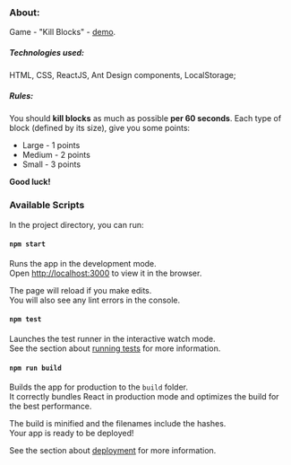 ### About:

Game - "Kill Blocks" - [demo](https://bugagashinka.github.io/kill-blocks-game).

##### Technologies used:

HTML, CSS, ReactJS, Ant Design components, LocalStorage;

##### Rules:

You should **kill blocks** as much as possible **per 60 seconds**.
Each type of block (defined by its size), give you some points:

- Large - 1 points
- Medium - 2 points
- Small - 3 points

**Good luck!**

### Available Scripts

In the project directory, you can run:

#### `npm start`

Runs the app in the development mode.\
Open [http://localhost:3000](http://localhost:3000) to view it in the browser.

The page will reload if you make edits.\
You will also see any lint errors in the console.

#### `npm test`

Launches the test runner in the interactive watch mode.\
See the section about [running tests](https://facebook.github.io/create-react-app/docs/running-tests) for more information.

#### `npm run build`

Builds the app for production to the `build` folder.\
It correctly bundles React in production mode and optimizes the build for the best performance.

The build is minified and the filenames include the hashes.\
Your app is ready to be deployed!

See the section about [deployment](https://facebook.github.io/create-react-app/docs/deployment) for more information.
